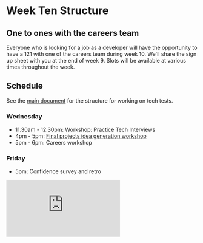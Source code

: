 # Week Ten Structure

## One to ones with the careers team

Everyone who is looking for a job as a developer will have the opportunity to have a 121 with one of the careers team during week 10. We'll share the sign up sheet with you at the end of week 9. Slots will be available at various times throughout the week.

## Schedule

See the [main document](../../individual_challenges_with_reviews/README.md) for the structure for working on tech tests.

### Wednesday

* 11.30am - 12.30pm: Workshop: Practice Tech Interviews
* 4pm - 5pm: [Final projects idea generation workshop](https://github.com/makersacademy/skills-workshops/blob/master/project_idea_generation_workshop.md)
* 5pm - 6pm: Careers workshop

### Friday

* 5pm: Confidence survey and retro


![Tracking pixel](https://githubanalytics.herokuapp.com/course/sequence/apprenticeship/week10_with_reviews.md)
